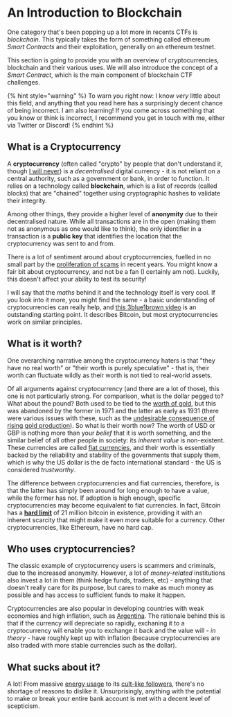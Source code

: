 # An Introduction to Blockchain

One category that's been popping up a lot more in recents CTFs is _blockchain_. This typically takes the form of something called ethereum _Smart Contracts_ and their exploitation, generally on an ethereum testnet.

This section is going to provide you with an overview of cryptocurrencies, blockchain and their various uses. We will also introduce the concept of a _Smart Contract_, which is the main component of blockchain CTF challenges.

{% hint style="warning" %}
To warn you right now: I know _very_ little about this field, and anything that you read here has a surprisingly decent chance of being incorrect. I am also learning! If you come across something that you know or think is incorrect, I recommend you get in touch with me, either via Twitter or Discord!
{% endhint %}

## What is a Cryptocurrency

A **cryptocurrency** (often called "crypto" by people that don't understand it, though [I will never](https://www.cryptoisnotcryptocurrency.com)) is a _decentralised_ digital currency - it is not reliant on a central authority, such as a government or bank, in order to function. It relies on a technology called **blockchain**, which is a list of records (called blocks) that are "chained" together using cryptographic hashes to validate their integrity.

Among other things, they provide a higher level of **anonymity** due to their decentralised nature. While all transactions are in the open (making them not as anonymous as one would like to think), the only identifier in a transaction is a **public key** that identifies the location that the cryptocurrency was sent to and from.

There is a lot of sentiment around about cryptocurrencies, fuelled in no small part by the [proliferation of scams](https://www.nbcnews.com/tech/security/crypto-scams-stole-56-billion-americans-last-year-mostly-older-people-rcna170410) in recent years. You might know a fair bit about cryptocurrency, and not be a fan (I certainly am not). Luckily, this doesn't affect your ability to test its security!

I will say that the _maths_ behind it and the technology itself is very cool. If you look into it more, you might find the same - a basic understanding of cryptocurrencies can really help, and [this 3blue1brown video](https://www.youtube.com/watch?v=bBC-nXj3Ng4) is an outstanding starting point. It describes Bitcoin, but most cryptocurrencies work on similar principles.

## What is it worth?

One overarching narrative among the cryptocurrency haters is that "they have no real worth" or "their worth is purely speculative" - that is, their worth can fluctuate wildly as their worth is not tied to real-world assets.

Of all arguments against cryptocurrency (and there are a lot of those), this one is not particularly strong. For comparison, what is the dollar pegged to? What about the pound? Both used to be tied to the [worth of gold](https://en.wikipedia.org/wiki/Gold_standard), but this was abandoned by the former in 1971 and the latter as early as 1931 (there were various issues with these, such as the [undesirable consequence of rising gold production](https://www.parliament.uk/business/publications/research/olympic-britain/the-economy/small-change/)). So what is their worth now? The worth of USD or GBP is nothing more than your _belief_ that it is worth something, and the similar belief of all other people in society: its _inherent value_ is non-existent. These currencies are called [fiat currencies](https://www.britannica.com/money/fiat-money), and their worth is essentially backed by the reliability and stability of the governments that supply them, which is why the US dollar is the de facto international standard - the US is considered _trustworthy_.

The difference between cryptocurrencies and fiat currencies, therefore, is that the latter has simply been around for long enough to have a value, while the former has not. If adoption is high enough, specific cryptocurrencies may become equivalent to fiat currencies. In fact, Bitcoin has a [**hard limit**](https://www.kraken.com/en-gb/learn/how-many-bitcoin-are-there-bitcoin-supply-explained) of 21 million bitcoin in existence, providing it with an inherent scarcity that might make it even more suitable for a currency. Other cryptocurrencies, like Ethereum, have no hard cap.

## Who uses cryptocurrencies?

The classic example of cryptocurrency users is scammers and criminals, due to the increased anonymity. However, a lot of _money-related_ institutions also invest a lot in them (think hedge funds, traders, etc) - anything that doesn't really care for its purpose, but cares to make as much money as possible and has access to sufficient funds to make it happen.

Cryptocurrencies are also popular in developing countries with weak economies and high inflation, such as [Argentina](https://vitalik.eth.limo/general/2024/01/31/end.html). The rationale behind this is that if the currency will depreciate so rapidly, exchaning it to a cryptocurrency will enable you to exchange it back and the value will - _in theory_ - have roughly kept up with inflation (because cryptocurrencies are also traded with more stable currencies such as the dollar).

## What sucks about it?

&#x20;A lot! From massive [energy usage](https://www.nytimes.com/interactive/2021/09/03/climate/bitcoin-carbon-footprint-electricity.html) to its [cult-like followers](https://www.ft.com/content/9e787670-6aa7-4479-934f-f4a9fedf4829), there's no shortage of reasons to dislike it. Unsurprisingly, anything with the potential to make or break your entire bank account is met with a decent level of scepticism.




